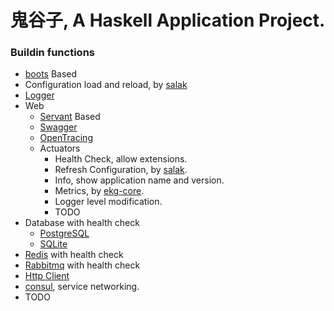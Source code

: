 # 鬼谷子, A Haskell Application Project.


### Buildin functions 

- [boots](https://hackage.haskell.org/package/boots) Based
- Configuration load and reload, by [salak](https://hackage.haskell.org/package/salak)
- [Logger](https://hackage.haskell.org/package/monad-logger)
- Web
  - [Servant](https://hackage.haskell.org/package/servant-server) Based
  - [Swagger](https://hackage.haskell.org/package/servant-swagger)
  - [OpenTracing](https://github.com/leptonyu/guiguzi/tree/master/opentracing)
  - Actuators
    - Health Check, allow extensions.
    - Refresh Configuration, by [salak](https://hackage.haskell.org/package/salak).
    - Info, show application name and version.
    - Metrics, by [ekg-core](https://hackage.haskell.org/package/ekg-core).
    - Logger level modification.
    - TODO
- Database with health check
  - [PostgreSQL](https://hackage.haskell.org/package/persistent-postgresql)
  - [SQLite](https://hackage.haskell.org/package/persistent-sqlite)
- [Redis](https://hackage.haskell.org/package/hedis) with health check
- [Rabbitmq](https://hackage.haskell.org/package/amqp) with health check
- [Http Client](https://hackage.haskell.org/package/http-client)
- [consul](https://www.consul.io), service networking.
- TODO